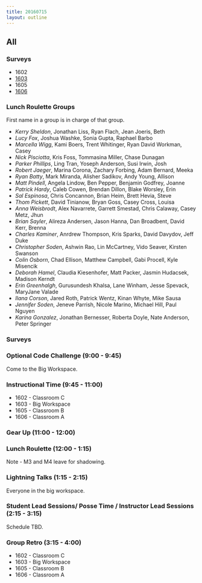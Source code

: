 ```yaml
---
title: 20160715
layout: outline
---
```


## All

### Surveys

* 1602
* [1603](https://docs.google.com/forms/d/e/1FAIpQLSdIXy7IlCXZg2IJpNqoflmoEUcIkMhmPuy9-gs3pmr9B--pLQ/viewform)
* 1605
* [1606](http://goo.gl/forms/iec5t4ZHGur0cyE92)

### Lunch Roulette Groups

First name in a group is in charge of that group.

* *Kerry Sheldon*, Jonathan Liss, Ryan Flach, Jean Joeris, Beth
* *Lucy Fox*, Joshua Washke, Sonia Gupta, Raphael Barbo
* *Marcella Wigg*, Kami Boers, Trent Whitinger, Ryan David Workman, Casey
* *Nick Pisciotta*, Kris Foss, Tommasina Miller, Chase Dunagan
* *Parker Phillips*, Ling Tran, Yoseph Anderson, Susi Irwin, Josh
* *Robert Jaeger*, Marina Corona, Zachary Forbing, Adam Bernard, Meeka
* *Ryan Batty*, Mark Miranda, Alisher Sadikov, Andy Young, Allison
* *Matt Pindell*, Angela Lindow, Ben Pepper, Benjamin Godfrey, Joanne
* *Patrick Hardy*, Caleb Cowen, Brendan Dillon, Blake Worsley, Erin
* *Sal Espinosa*, Chris Concannon, Brian Heim, Brett Hevia, Steve
* *Thom Pickett*, David Tinianow, Bryan Goss, Casey Cross, Louisa
* *Anna Weisbrodt*, Alex Navarrete, Garrett Smestad, Chris Calaway, Casey Metz, Jhun
* *Brian Sayler*, Alireza Andersen, Jason Hanna, Dan Broadbent, David Kerr, Brenna
* *Charles Kaminer*, Anrdrew Thompson, Kris Sparks, David Davydov, Jeff Duke
* *Christopher Soden*, Ashwin Rao, Lin McCartney, Vido Seaver, Kirsten Swanson
* *Colin Osborn*, Chad Ellison, Matthew Campbell, Gabi Procell, Kyle Misencik
* *Deborah Hamel*, Claudia Kiesenhofer, Matt Packer, Jasmin Hudacsek, Madison Kerndt
* *Erin Greenhalgh*, Gurusundesh Khalsa, Lane Winham, Jesse Spevack, MaryJane Valade
* *Ilana Corson*, Jared Roth, Patrick Wentz, Kinan Whyte, Mike Sausa
* *Jennifer Soden*, Jeneve Parrish, Nicole Marino, Michael Hill, Paul Nguyen
* *Karina Gonzalez*, Jonathan Bernesser, Roberta Doyle, Nate Anderson, Peter Springer

### Surveys


### Optional Code Challenge (9:00 - 9:45)

Come to the Big Workspace.

### Instructional Time (9:45 - 11:00)

* 1602 - Classroom C
* 1603 - Big Workspace
* 1605 - Classroom B
* 1606 - Classroom A


### Gear Up (11:00 - 12:00)

### Lunch Roulette (12:00 - 1:15)

Note - M3 and M4 leave for shadowing.

### Lightning Talks (1:15 - 2:15)

Everyone in the big workspace.

### Student Lead Sessions/ Posse Time / Instructor Lead Sessions (2:15 - 3:15)

Schedule TBD.

### Group Retro (3:15 - 4:00)

* 1602 - Classroom C
* 1603 - Big Workspace
* 1605 - Classroom B
* 1606 - Classroom A
